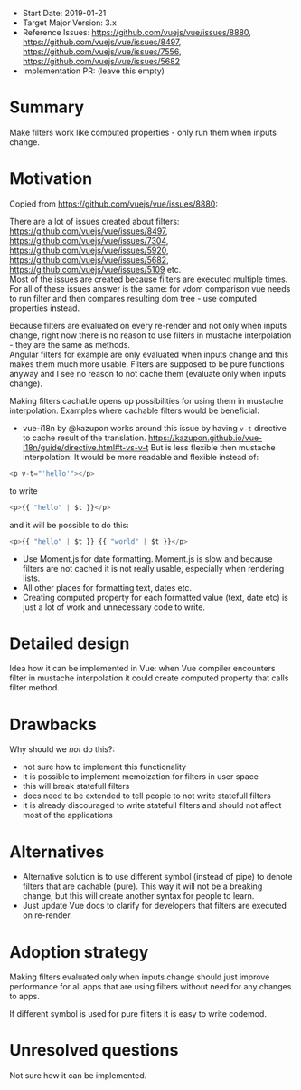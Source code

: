 - Start Date: 2019-01-21
- Target Major Version: 3.x
- Reference Issues: https://github.com/vuejs/vue/issues/8880, https://github.com/vuejs/vue/issues/8497, https://github.com/vuejs/vue/issues/7556, https://github.com/vuejs/vue/issues/5682
- Implementation PR: (leave this empty)

# Summary

Make filters work like computed properties - only run them when inputs change.

# Motivation

Copied from https://github.com/vuejs/vue/issues/8880:

There are a lot of issues created about filters: https://github.com/vuejs/vue/issues/8497, https://github.com/vuejs/vue/issues/7304, https://github.com/vuejs/vue/issues/5920, https://github.com/vuejs/vue/issues/5682, https://github.com/vuejs/vue/issues/5109 etc.  
Most of the issues are created because filters are executed multiple times.  
For all of these issues answer is the same: for vdom comparison vue needs to run filter and then compares resulting dom tree - use computed properties instead.

Because filters are evaluated on every re-render and not only when inputs change, right now there is no reason to use filters in mustache interpolation - they are the same as methods.  
Angular filters for example are only evaluated when inputs change and this makes them much more usable.
Filters are supposed to be pure functions anyway and I see no reason to not cache them (evaluate only when inputs change).

Making filters cachable opens up possibilities for using them in mustache interpolation.
Examples where cachable filters would be beneficial:
* vue-i18n by @kazupon works around this issue by having `v-t` directive to cache result of the translation. 
https://kazupon.github.io/vue-i18n/guide/directive.html#t-vs-v-t But is less flexible then mustache interpolation:
It would be more readable and flexible instead of:
```js
<p v-t="'hello'"></p>
```
to write
```js
<p>{{ "hello" | $t }}</p>
```
and it will be possible to do this:
```js
<p>{{ "hello" | $t }} {{ "world" | $t }}</p>
```
* Use Moment.js for date formatting. Moment.js is slow and because filters are not cached it is not really usable, especially when rendering lists.
* All other places for formatting text, dates etc. 
* Creating computed property for each formatted value (text, date etc) is just a lot of work and unnecessary code to write.

# Detailed design

Idea how it can be implemented in Vue: when Vue compiler encounters filter in mustache interpolation it could create computed property that calls filter method.

# Drawbacks

Why should we *not* do this?:

- not sure how to implement this functionality
- it is possible to implement memoization for filters in user space
- this will break statefull filters
- docs need to be extended to tell people to not write statefull filters
- it is already discouraged to write statefull filters and should not affect most of the applications

# Alternatives

- Alternative solution is to use different symbol (instead of pipe) to denote filters that are cachable (pure).
This way it will not be a breaking change, but this will create another syntax for people to learn.
- Just update Vue docs to clarify for developers that filters are executed on re-render.

# Adoption strategy

Making filters evaluated only when inputs change should just improve performance for all apps that are using filters without need for any changes to apps.

If different symbol is used for pure filters it is easy to write codemod.

# Unresolved questions

Not sure how it can be implemented.

